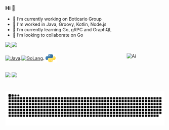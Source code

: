 ### Hi 👋

- 🔭 I’m currently working on Boticario Group
- 🎒 I'm worked in Java, Groovy, Kotlin, Node.js
- 🌱 I’m currently learning Go, gRPC and GraphQL
- 👯 I’m looking to collaborate on Go

<div>
  <a href="https://github.com/LuisCesarCosta">
  <img height="150em" src="https://github-readme-stats.vercel.app/api?username=LuisCesarCosta&show_icons=true&theme=dark&include_all_commits=true&count_private=true"/>
  <img height="150em" src="https://github-readme-stats.vercel.app/api/top-langs/?username=LuisCesarCosta&layout=compact&langs_count=7&theme=dark"/>
</div>
<div style="display: inline_block"><br>
  <img align="center" alt="Java" height="48" width="48" src="https://www.iconninja.com/files/335/584/10/web-coding-html-java-page-development-code-icon.svg">
  <img align="center" alt="GoLang" height="80" width="80" src="https://blog.golang.org/go-brand/Go-Logo/SVG/Go-Logo_Blue.svg">
  <img align="center" alt="Python" height="30" width="40" src="https://raw.githubusercontent.com/devicons/devicon/master/icons/python/python-original.svg">
   <img align="right" alt="Ai" height="120" width="120" src="https://svgsilh.com/svg/2099120-9e9e9e.svg">
</div>

  ##
                                                             
 <div>
  <a href = "mailto:dacostalc@gmail.com"><img src="https://img.shields.io/badge/-Gmail-%23333?style=for-the-badge&logo=gmail&logoColor=white" target="_blank"></a>
  <a href="https://www.linkedin.com/in/luiscesar" target="_blank"><img src="https://img.shields.io/badge/-LinkedIn-%230077B5?style=for-the-badge&logo=linkedin&logoColor=white" target="_blank"></a> 
 
   ![Snake animation](https://raw.githubusercontent.com/Platane/snk/output/github-contribution-grid-snake.svg)
   
</div>
